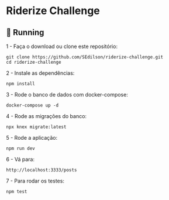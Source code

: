 # Riderize Challenge

## :rocket: Running

1 - Faça o download ou clone este repositório:  

```
git clone https://github.com/SEdilson/riderize-challenge.git
cd riderize-challenge
```

2 - Instale as dependências:  

```
npm install
```

3 - Rode o banco de dados com docker-compose:  

```
docker-compose up -d
```

4 - Rode as migrações do banco:  

```
npx knex migrate:latest
```

5 - Rode a aplicação:  

```
npm run dev
```

6 - Vá para:  

```
http://localhost:3333/posts
```

7 - Para rodar os testes:  

```
npm test
```